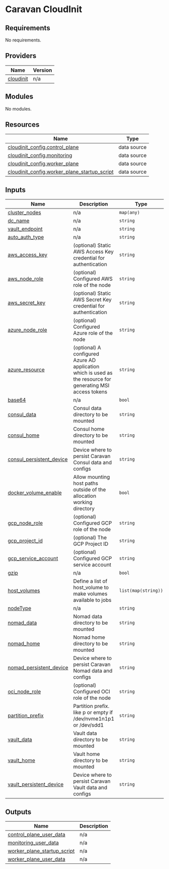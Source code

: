 # Caravan CloudInit

<!-- BEGINNING OF PRE-COMMIT-TERRAFORM DOCS HOOK -->
## Requirements

No requirements.

## Providers

| Name | Version |
|------|---------|
| <a name="provider_cloudinit"></a> [cloudinit](#provider\_cloudinit) | n/a |

## Modules

No modules.

## Resources

| Name | Type |
|------|------|
| [cloudinit_config.control_plane](https://registry.terraform.io/providers/hashicorp/cloudinit/latest/docs/data-sources/config) | data source |
| [cloudinit_config.monitoring](https://registry.terraform.io/providers/hashicorp/cloudinit/latest/docs/data-sources/config) | data source |
| [cloudinit_config.worker_plane](https://registry.terraform.io/providers/hashicorp/cloudinit/latest/docs/data-sources/config) | data source |
| [cloudinit_config.worker_plane_startup_script](https://registry.terraform.io/providers/hashicorp/cloudinit/latest/docs/data-sources/config) | data source |

## Inputs

| Name | Description | Type | Default | Required |
|------|-------------|------|---------|:--------:|
| <a name="input_cluster_nodes"></a> [cluster\_nodes](#input\_cluster\_nodes) | n/a | `map(any)` | n/a | yes |
| <a name="input_dc_name"></a> [dc\_name](#input\_dc\_name) | n/a | `string` | n/a | yes |
| <a name="input_vault_endpoint"></a> [vault\_endpoint](#input\_vault\_endpoint) | n/a | `string` | n/a | yes |
| <a name="input_auto_auth_type"></a> [auto\_auth\_type](#input\_auto\_auth\_type) | n/a | `string` | `""` | no |
| <a name="input_aws_access_key"></a> [aws\_access\_key](#input\_aws\_access\_key) | (optional) Static AWS Access Key credential for authentication | `string` | `null` | no |
| <a name="input_aws_node_role"></a> [aws\_node\_role](#input\_aws\_node\_role) | (optional) Configured AWS role of the node | `string` | `null` | no |
| <a name="input_aws_secret_key"></a> [aws\_secret\_key](#input\_aws\_secret\_key) | (optional) Static AWS Secret Key credential for authentication | `string` | `null` | no |
| <a name="input_azure_node_role"></a> [azure\_node\_role](#input\_azure\_node\_role) | (optional) Configured Azure role of the node | `string` | `null` | no |
| <a name="input_azure_resource"></a> [azure\_resource](#input\_azure\_resource) | (optional) A configured Azure AD application which is used as the resource for generating MSI access tokens | `string` | `"https://management.azure.com/"` | no |
| <a name="input_base64"></a> [base64](#input\_base64) | n/a | `bool` | `true` | no |
| <a name="input_consul_data"></a> [consul\_data](#input\_consul\_data) | Consul data directory to be mounted | `string` | `"/var/lib/consul"` | no |
| <a name="input_consul_home"></a> [consul\_home](#input\_consul\_home) | Consul home directory to be mounted | `string` | `"/etc/consul.d"` | no |
| <a name="input_consul_persistent_device"></a> [consul\_persistent\_device](#input\_consul\_persistent\_device) | Device where to persist Caravan Consul data and configs | `string` | `""` | no |
| <a name="input_docker_volume_enable"></a> [docker\_volume\_enable](#input\_docker\_volume\_enable) | Allow mounting host paths outside of the allocation working directory | `bool` | `false` | no |
| <a name="input_gcp_node_role"></a> [gcp\_node\_role](#input\_gcp\_node\_role) | (optional) Configured GCP role of the node | `string` | `null` | no |
| <a name="input_gcp_project_id"></a> [gcp\_project\_id](#input\_gcp\_project\_id) | (optional) The GCP Project ID | `string` | `null` | no |
| <a name="input_gcp_service_account"></a> [gcp\_service\_account](#input\_gcp\_service\_account) | (optional) Configured GCP service account | `string` | `null` | no |
| <a name="input_gzip"></a> [gzip](#input\_gzip) | n/a | `bool` | `true` | no |
| <a name="input_host_volumes"></a> [host\_volumes](#input\_host\_volumes) | Define a list of host\_volume to make volumes available to jobs | `list(map(string))` | `[]` | no |
| <a name="input_nodeType"></a> [nodeType](#input\_nodeType) | n/a | `string` | `"worker"` | no |
| <a name="input_nomad_data"></a> [nomad\_data](#input\_nomad\_data) | Nomad data directory to be mounted | `string` | `"/var/lib/nomad"` | no |
| <a name="input_nomad_home"></a> [nomad\_home](#input\_nomad\_home) | Nomad home directory to be mounted | `string` | `"/etc/nomad.d"` | no |
| <a name="input_nomad_persistent_device"></a> [nomad\_persistent\_device](#input\_nomad\_persistent\_device) | Device where to persist Caravan Nomad data and configs | `string` | `""` | no |
| <a name="input_oci_node_role"></a> [oci\_node\_role](#input\_oci\_node\_role) | (optional) Configured OCI role of the node | `string` | `null` | no |
| <a name="input_partition_prefix"></a> [partition\_prefix](#input\_partition\_prefix) | Partition prefix. like p or empty if /dev/nvme1n1p1 or /dev/sdd1 | `string` | `""` | no |
| <a name="input_vault_data"></a> [vault\_data](#input\_vault\_data) | Vault data directory to be mounted | `string` | `"/var/lib/vault"` | no |
| <a name="input_vault_home"></a> [vault\_home](#input\_vault\_home) | Vault home directory to be mounted | `string` | `"/etc/vault.d"` | no |
| <a name="input_vault_persistent_device"></a> [vault\_persistent\_device](#input\_vault\_persistent\_device) | Device where to persist Caravan Vault data and configs | `string` | `""` | no |

## Outputs

| Name | Description |
|------|-------------|
| <a name="output_control_plane_user_data"></a> [control\_plane\_user\_data](#output\_control\_plane\_user\_data) | n/a |
| <a name="output_monitoring_user_data"></a> [monitoring\_user\_data](#output\_monitoring\_user\_data) | n/a |
| <a name="output_worker_plane_startup_script"></a> [worker\_plane\_startup\_script](#output\_worker\_plane\_startup\_script) | n/a |
| <a name="output_worker_plane_user_data"></a> [worker\_plane\_user\_data](#output\_worker\_plane\_user\_data) | n/a |
<!-- END OF PRE-COMMIT-TERRAFORM DOCS HOOK -->
